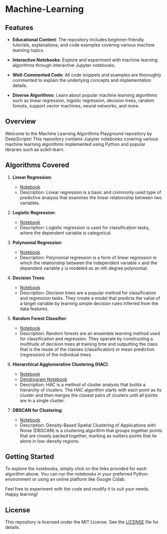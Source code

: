 # Machine-Learning

## Features

- **Educational Content**: The repository includes beginner-friendly tutorials, explanations, and code examples covering various machine learning topics.
  
- **Interactive Notebooks**: Explore and experiment with machine learning algorithms through interactive Jupyter notebooks.

- **Well-Commented Code**: All code snippets and examples are thoroughly commented to explain the underlying concepts and implementation details.

- **Diverse Algorithms**: Learn about popular machine learning algorithms such as linear regression, logistic regression, decision trees, random forests, support vector machines, neural networks, and more.


## Overview

Welcome to the Machine Learning Algorithms Playground repository by DeepScripts! This repository contains Jupyter notebooks covering various machine learning algorithms implemented using Python and popular libraries such as scikit-learn.

## Algorithms Covered

1. **Linear Regression**:
   - [Notebook](linear_regression.ipynb)
   - Description: Linear regression is a basic and commonly used type of predictive analysis that examines the linear relationship between two variables.

2. **Logistic Regression**:
   - [Notebook](logistic_regression.ipynb)
   - Description: Logistic regression is used for classification tasks, where the dependent variable is categorical.

3. **Polynomial Regression**:
   - [Notebook](polynomial_regression.ipynb)
   - Description: Polynomial regression is a form of linear regression in which the relationship between the independent variable x and the dependent variable y is modeled as an nth degree polynomial.

4. **Decision Trees**:
   - [Notebook](Decision_tree.ipynb)
   - Description: Decision trees are a popular method for classification and regression tasks. They create a model that predicts the value of a target variable by learning simple decision rules inferred from the data features.

5. **Random Forest Classifier**:
   - [Notebook](Random_Forest_classifier.ipynb)
   - Description: Random forests are an ensemble learning method used for classification and regression. They operate by constructing a multitude of decision trees at training time and outputting the class that is the mode of the classes (classification) or mean prediction (regression) of the individual trees.

6. **Hierarchical Agglomerative Clustering (HAC)**:
   - [Notebook](HAC_Agglomerative_clustering.ipynb)
   - [Dendrogram Notebook](HAC_dendrogram.ipynb)
   - Description: HAC is a method of cluster analysis that builds a hierarchy of clusters. The HAC algorithm starts with each point as its cluster and then merges the closest pairs of clusters until all points are in a single cluster.

7. **DBSCAN for Clustering**:
   - [Notebook](dbscan_for_clustering.ipynb)
   - Description: Density-Based Spatial Clustering of Applications with Noise (DBSCAN) is a clustering algorithm that groups together points that are closely packed together, marking as outliers points that lie alone in low-density regions.

## Getting Started

To explore the notebooks, simply click on the links provided for each algorithm above. You can run the notebooks in your preferred Python environment or using an online platform like Google Colab.

Feel free to experiment with the code and modify it to suit your needs. Happy learning!

## License

This repository is licensed under the MIT License. See the [LICENSE](LICENSE) file for details.
